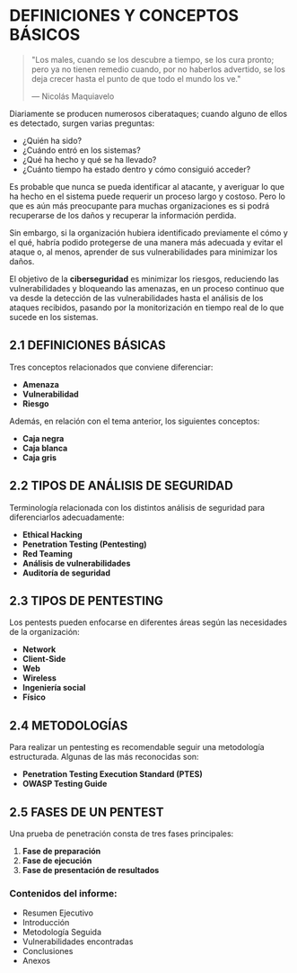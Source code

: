 # DEFINICIONES Y CONCEPTOS BÁSICOS

> "Los males, cuando se los descubre a tiempo, se los cura pronto; pero ya no tienen remedio cuando, por no haberlos advertido, se los deja crecer hasta el punto de que todo el mundo los ve."
>
> — Nicolás Maquiavelo

Diariamente se producen numerosos ciberataques; cuando alguno de ellos es detectado, surgen varias preguntas:

- ¿Quién ha sido?
- ¿Cuándo entró en los sistemas?
- ¿Qué ha hecho y qué se ha llevado?
- ¿Cuánto tiempo ha estado dentro y cómo consiguió acceder?

Es probable que nunca se pueda identificar al atacante, y averiguar lo que ha hecho en el sistema puede requerir un proceso largo y costoso. Pero lo que es aún más preocupante para muchas organizaciones es si podrá recuperarse de los daños y recuperar la información perdida. 

Sin embargo, si la organización hubiera identificado previamente el cómo y el qué, habría podido protegerse de una manera más adecuada y evitar el ataque o, al menos, aprender de sus vulnerabilidades para minimizar los daños.

El objetivo de la **ciberseguridad** es minimizar los riesgos, reduciendo las vulnerabilidades y bloqueando las amenazas, en un proceso continuo que va desde la detección de las vulnerabilidades hasta el análisis de los ataques recibidos, pasando por la monitorización en tiempo real de lo que sucede en los sistemas.

## 2.1 DEFINICIONES BÁSICAS

Tres conceptos relacionados que conviene diferenciar:

- **Amenaza**
- **Vulnerabilidad**
- **Riesgo**

Además, en relación con el tema anterior, los siguientes conceptos:

- **Caja negra**
- **Caja blanca**
- **Caja gris**

## 2.2 TIPOS DE ANÁLISIS DE SEGURIDAD

Terminología relacionada con los distintos análisis de seguridad para diferenciarlos adecuadamente:

- **Ethical Hacking**
- **Penetration Testing (Pentesting)**
- **Red Teaming**
- **Análisis de vulnerabilidades**
- **Auditoría de seguridad**

## 2.3 TIPOS DE PENTESTING

Los pentests pueden enfocarse en diferentes áreas según las necesidades de la organización:

- **Network**
- **Client-Side**
- **Web**
- **Wireless**
- **Ingeniería social**
- **Físico**

## 2.4 METODOLOGÍAS

Para realizar un pentesting es recomendable seguir una metodología estructurada. Algunas de las más reconocidas son:

- **Penetration Testing Execution Standard (PTES)**
- **OWASP Testing Guide**

## 2.5 FASES DE UN PENTEST

Una prueba de penetración consta de tres fases principales:

1. **Fase de preparación**  
2. **Fase de ejecución**  
3. **Fase de presentación de resultados**  

### Contenidos del informe:

- Resumen Ejecutivo
- Introducción
- Metodología Seguida
- Vulnerabilidades encontradas
- Conclusiones
- Anexos
